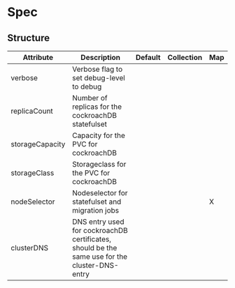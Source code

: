 # Spec 
 

## Structure 
 

| Attribute       | Description                                                                                    | Default | Collection | Map  |
| --------------- | ---------------------------------------------------------------------------------------------- | ------- | ---------- | ---  |
| verbose         | Verbose flag to set debug-level to debug                                                       |         |            |      |
| replicaCount    | Number of replicas for the cockroachDB statefulset                                             |         |            |      |
| storageCapacity | Capacity for the PVC for cockroachDB                                                           |         |            |      |
| storageClass    | Storageclass for the PVC for cockroachDB                                                       |         |            |      |
| nodeSelector    | Nodeselector for statefulset and migration jobs                                                |         |            | X    |
| clusterDNS      | DNS entry used for cockroachDB certificates, should be the same use for the cluster-DNS-entry  |         |            |      |